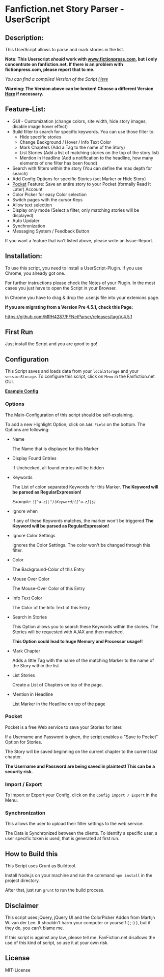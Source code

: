 # Fanfiction.net Story Parser - UserScript

## Description:

This UserScript allows to parse and mark stories in the list.

**Note: This Userscript *should* work with www.fictionpress.com, but i only concentrate on fanfiction.net.
If there is an problem with fictionpress.com, please report that to me.**


*You can find a compiled Version of the Script [Here](http://server.mrh-development.de:8080/job/Fanfiction%20User%20Script/lastSuccessfulBuild/artifact/ffnetlist.user.js)*

**Warning: The Version above can be broken! Choose a different Version [Here](http://server.mrh-development.de:8080/job/Fanfiction%20User%20Script/) if necessary.**


## Feature-List:
* GUI - Customization (change colors, site width, hide story images, disable image hover effect)
* Build filter to search for specific keywords.
  You can use those filter to:
   * Hide specific stories
   * Change Background / Hover / Info Text Color
   * Mark Chapters (Add a Tag to the name of the Story)
   * List Stories (Add a list of matching stories on the top of the story list)
   * Mention in Headline (Add a notification to the headline, how many elements of one filter has been found) 
* Search with filters within the story (You can define the max depth for search)
* Add Config Options for specific Stories (set Marker or Hide Story)
* [Pocket](http://getpocket.com) Feature:
  Save an entire story to your Pocket (formally Read It Later) Account
* Color Picker for easy Color selection
* Switch pages with the cursor Keys
* Allow text selection
* Display only mode (Select a filter, only matching stories will be displayed)
* Auto Updater
* Synchronization 
* Messaging System / Feedback Button
  
If you want a feature that isn't listed above, please write an Issue-Report.      


## Installation:

To use this script, you need to install a UserScript-Plugin.
If you use Chrome, you already got one.

For further instructions please check the Notes of your Plugin.
In the most cases you just have to open the Script in your Browser.

In Chrome you have to drag & drop the .user.js file into your extenions page.


__If you are migrating from a Version Pre 4.5.1, check this Page:__

https://github.com/MRH4287/FFNetParser/releases/tag/V.4.5.1


## First Run

Just install the Script and you are good to go!


## Configuration

This Script saves and loads data from your `localStorage` and your `sessionStorage`.
To configure this script, click on `Menu` in the Fanfiction.net GUI.

__[Example Config](https://gist.github.com/4690800)__

### Options

The Main-Configuration of this script should be self-explaining.

To add a new Highlight Option, click on `Add Field` on the bottom.
The Options are following:

* Name

    The Name that is displayed for this Marker

* Display Found Entries

    If Unchecked, all found entries will be hidden

* Keywords

    The List of colon separated Keywords for this Marker.
    **The Keyword will be parsed as RegularExpression!**

    _Example: `([^a-z]|^)(Keyword)([^a-z]|$)`_

* Ignore when

    If any of these Keywords matches, the marker won't be triggered
    **The Keyword will be parsed as RegularExpression!**

* Ignore Color Settings

    Ignores the Color Settings. The color won't be changed through this filter.
	
* Color

    The Background-Color of this Entry

* Mouse Over Color

    The Mouse-Over Color of this Entry

* Info Text Color

	The Color of the Info Text of this Entry

* Search in Stories

    This Option allows you to search these Keywords within the stories.
    The Stories will be requested with AJAX and then matched.

    **This Option could lead to huge Memory and Processor usage!!**

* Mark Chapter

    Adds a little Tag with the name of the matching Marker to the name of the Story within the list

* List Stories

    Create a List of Chapters on top of the page.

* Mention in Headline

    List Marker in the Headline on top of the page

	
### Pocket 

Pocket is a free Web service to save your Stories for later.

If a Username and Password is given, the script enables a "Save to Pocket" Option for Stories.

The Story will be saved beginning on the current chapter to the current last chapter.


**The Username and Password are being saved in plaintext! This can be a security risk.**  


### Import / Export

To Import or Export your Config, click on the `Config Import / Export` in the Menu.


### Synchronization 

This allows the user to upload their filter settings to the web service.

The Data is Synchronized between the clients. To identify a specific user, a user specific token is used, that is generated at first run.


## How to Build this

This Script uses Grunt as Buildtool.

Install Node.js on your machine and run the command `npm install` in the project directory.

After that, just run `grunt` to run the build process.


## Disclaimer

This script uses jQuery, jQuery UI and the ColorPicker Addon from Martijn W. van der Lee.
It shouldn't harm your computer or yourself ( ;-) ), but if they do, you can't blame me.

If this script is against any law, please tell me.
FanFiction.net disallows the use of this kind of script, so use it at your own risk.


## License

MIT-License
